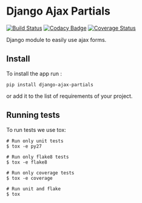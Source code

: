# Django Ajax Partials

[![Build Status](https://travis-ci.org/dipcode-software/django-ajax-partials.svg?branch=master)](https://travis-ci.org/dipcode-software/django-ajax-partials)
[![Codacy Badge](https://api.codacy.com/project/badge/Grade/a64f03c2bd344561bc21e05c23aa04fb)](https://www.codacy.com/app/srtabs/django-ajax-partials?utm_source=github.com&amp;utm_medium=referral&amp;utm_content=dipcode-software/django-ajax-partials&amp;utm_campaign=Badge_Grade)
[![Coverage Status](https://coveralls.io/repos/github/dipcode-software/django-ajax-partials/badge.svg?branch=master)](https://coveralls.io/github/dipcode-software/django-ajax-partials?branch=master)

Django module to easily use ajax forms.

## Install
To install the app run :
```shell
pip install django-ajax-partials
```
or add it to the list of requirements of your project.

## Running tests
To run tests we use tox:
```
# Run only unit tests
$ tox -e py27

# Run only flake8 tests
$ tox -e flake8

# Run only coverage tests
$ tox -e coverage

# Run unit and flake
$ tox
```
